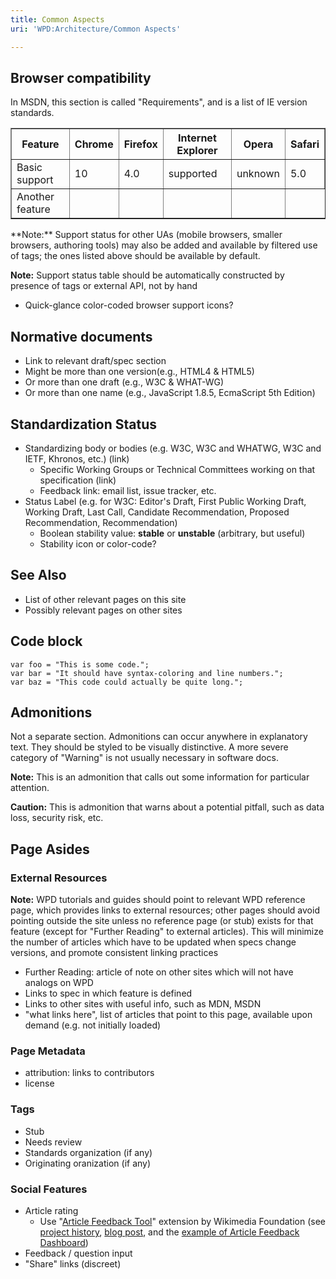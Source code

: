 ```yaml
---
title: Common Aspects
uri: 'WPD:Architecture/Common Aspects'

---
```

## Browser compatibility

In MSDN, this section is called "Requirements", and is a list of IE version standards.

<table border="1">
<tr>
<th>
Feature

</th>
<th>
Chrome

</th>
<th>
Firefox

</th>
<th>
Internet Explorer

</th>
<th>
Opera

</th>
<th>
Safari

</th>
</tr>
<tr>
<td>
Basic support

</td>
<td>
10

</td>
<td>
4.0

</td>
<td>
supported

</td>
<td>
unknown

</td>
<td>
5.0

</td>
</tr>
<tr>
<td>
Another feature

</td>
<td>
</td>
<td>
</td>
<td>
</td>
<td>
</td>
</tr>
</table>
**Note:** Support status for other UAs (mobile browsers, smaller browsers, authoring tools) may also be added and available by filtered use of tags; the ones listed above should be available by default.

**Note:** Support status table should be automatically constructed by presence of tags or external API, not by hand

-   Quick-glance color-coded browser support icons?

## Normative documents

-   Link to relevant draft/spec section
-   Might be more than one version(e.g., HTML4 & HTML5)
-   Or more than one draft (e.g., W3C & WHAT-WG)
-   Or more than one name (e.g., JavaScript 1.8.5, EcmaScript 5th Edition)

## Standardization Status

-   Standardizing body or bodies (e.g. W3C, W3C and WHATWG, W3C and IETF, Khronos, etc.) (link)
    -   Specific Working Groups or Technical Committees working on that specification (link)
    -   Feedback link: email list, issue tracker, etc.
-   Status Label (e.g. for W3C: Editor's Draft, First Public Working Draft, Working Draft, Last Call, Candidate Recommendation, Proposed Recommendation, Recommendation)
    -   Boolean stability value: **stable** or **unstable** (arbitrary, but useful)
    -   Stability icon or color-code?

## See Also

-   List of other relevant pages on this site
-   Possibly relevant pages on other sites

## Code block

    var foo = "This is some code.";
    var bar = "It should have syntax-coloring and line numbers.";
    var baz = "This code could actually be quite long.";

## Admonitions

Not a separate section. Admonitions can occur anywhere in explanatory text. They should be styled to be visually distinctive. A more severe category of "Warning" is not usually necessary in software docs.

**Note:** This is an admonition that calls out some information for particular attention.

**Caution:** This is admonition that warns about a potential pitfall, such as data loss, security risk, etc.

## Page Asides

### External Resources

**Note:** WPD tutorials and guides should point to relevant WPD reference page, which provides links to external resources; other pages should avoid pointing outside the site unless no reference page (or stub) exists for that feature (except for "Further Reading" to external articles). This will minimize the number of articles which have to be updated when specs change versions, and promote consistent linking practices

-   Further Reading: article of note on other sites which will not have analogs on WPD
-   Links to spec in which feature is defined
-   Links to other sites with useful info, such as MDN, MSDN
-   "what links here", list of articles that point to this page, available upon demand (e.g. not initially loaded)

### Page Metadata

-   attribution: links to contributors
-   license

### Tags

-   Stub
-   Needs review
-   Standards organization (if any)
-   Originating oranization (if any)

### Social Features

-   Article rating
    -   Use "[Article Feedback Tool](http://en.wikipedia.org/wiki/Wikipedia:Article_Feedback_Tool)" extension by Wikimedia Foundation (see [project history](http://www.mediawiki.org/wiki/Article_Feedback), [blog post](http://blog.wikimedia.org/2011/07/15/%E2%80%9Crate-this-page%E2%80%9D-is-coming-to-the-english-wikipedia/), and the [example of Article Feedback Dashboard](http://en.wikipedia.org/wiki/Special:ArticleFeedback))
-   Feedback / question input
-   "Share" links (discreet)
